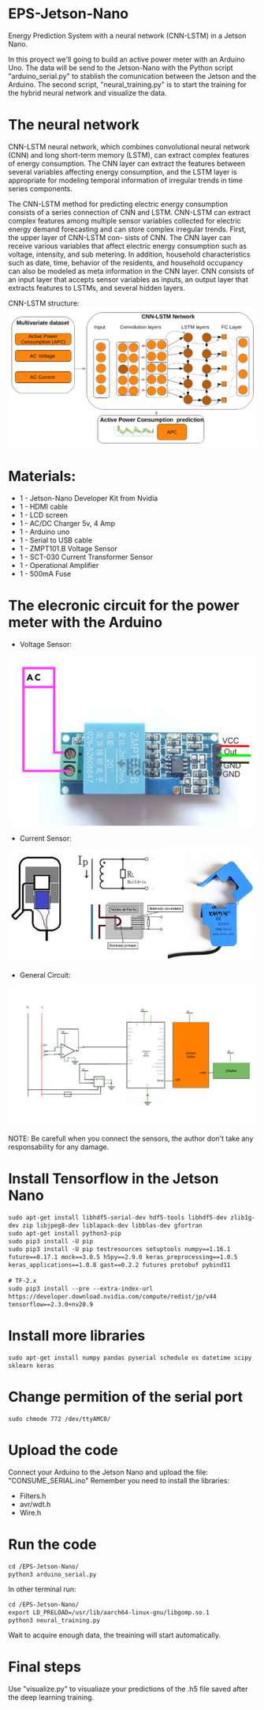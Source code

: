 # EPS-Jetson-Nano
Energy Prediction System with a neural network (CNN-LSTM) in a Jetson Nano. 

In this proyect we'll going to build an active power meter with an Arduino Uno. The data will be send to the Jetson-Nano with the Python script "arduino_serial.py" to stablish the comunication between the Jetson and the Arduino. 
The second script, "neural_training.py" is to start the training for the hybrid neural network and visualize the data. 

# The neural network
CNN-LSTM neural network, which combines convolutional neural network (CNN) and long short-term memory (LSTM), can extract complex features of energy consumption. The CNN layer can extract the features between several variables affecting energy consumption, and the LSTM layer is appropriate for modeling temporal information of irregular trends in time series components. 

The CNN-LSTM method for predicting electric energy consumption consists of a series connection of CNN and LSTM. CNN-LSTM can extract complex features among multiple sensor variables collected for electric energy demand forecasting and can store complex irregular trends. First, the upper layer of CNN-LSTM con-
sists of CNN. The CNN layer can receive various variables that affect electric energy consumption such as voltage, intensity, and sub
metering. In addition, household characteristics such as date, time, behavior of the residents, and household occupancy can also be
modeled as meta information in the CNN layer. CNN consists of an input layer that accepts sensor variables as inputs, an output layer
that extracts features to LSTMs, and several hidden layers.

CNN-LSTM structure:
<img src="images/CNN-LSTM-STRUCT.png">

# Materials:

* 1 - Jetson-Nano Developer Kit from Nvidia
* 1 - HDMI cable
* 1 - LCD screen
* 1 - AC/DC Charger 5v, 4 Amp
* 1 - Arduino uno
* 1 - Serial to USB cable
* 1 - ZMPT101.B Voltage Sensor
* 1 - SCT-030 Current Transformer Sensor
* 1 - Operational Amplifier
* 1 - 500mA Fuse

# The elecronic circuit for the power meter with the Arduino

* Voltage Sensor:
<img src="images/image.WO57R0.png">

* Current Sensor:
<img src="images/image.RE7AS0.png">

* General Circuit: 
<img src="images/circuit.png">

NOTE: Be carefull when you connect the sensors, the author don't take any responsability for any damage.
# Install Tensorflow in the Jetson Nano
```
sudo apt-get install libhdf5-serial-dev hdf5-tools libhdf5-dev zlib1g-dev zip libjpeg8-dev liblapack-dev libblas-dev gfortran
sudo apt-get install python3-pip
sudo pip3 install -U pip
sudo pip3 install -U pip testresources setuptools numpy==1.16.1 future==0.17.1 mock==3.0.5 h5py==2.9.0 keras_preprocessing==1.0.5 keras_applications==1.0.8 gast==0.2.2 futures protobuf pybind11

# TF-2.x
sudo pip3 install --pre --extra-index-url https://developer.download.nvidia.com/compute/redist/jp/v44 tensorflow==2.3.0+nv20.9
```
# Install more libraries
```
sudo apt-get install numpy pandas pyserial schedule os datetime scipy sklearn keras
```
# Change permition of the serial port
```
sudo chmode 772 /dev/ttyAMC0/ 
```
# Upload the code
Connect your Arduino to the Jetson Nano and upload the file: "CONSUME_SERIAL.ino"
Remember you need to install the libraries:
* Filters.h
* avr/wdt.h
* Wire.h

# Run the code
```
cd /EPS-Jetson-Nano/ 
python3 arduino_serial.py
```
In other terminal run:
```
cd /EPS-Jetson-Nano/ 
export LD_PRELOAD=/usr/lib/aarch64-linux-gnu/libgomp.so.1
python3 neural_training.py
```
Wait to acquire enough data, the treaining will start automatically.  

# Final steps
Use "visualize.py" to visualiaze your predictions of the .h5 file saved after the deep learning training.
